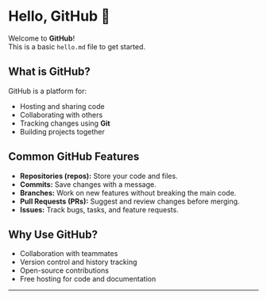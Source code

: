 # Hello, GitHub 👋

Welcome to **GitHub**!  
This is a basic `hello.md` file to get started.  

## What is GitHub?
GitHub is a platform for:
- Hosting and sharing code  
- Collaborating with others  
- Tracking changes using **Git**  
- Building projects together  

## Common GitHub Features
- **Repositories (repos):** Store your code and files.  
- **Commits:** Save changes with a message.  
- **Branches:** Work on new features without breaking the main code.  
- **Pull Requests (PRs):** Suggest and review changes before merging.  
- **Issues:** Track bugs, tasks, and feature requests.  

## Why Use GitHub?
- Collaboration with teammates  
- Version control and history tracking  
- Open-source contributions  
- Free hosting for code and documentation  

---